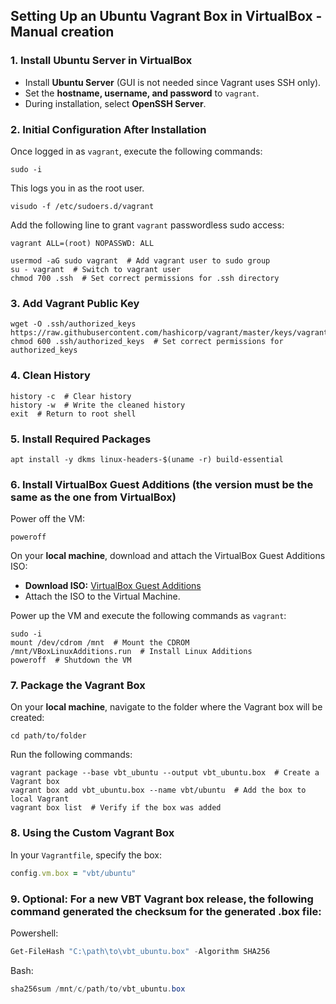 ## Setting Up an Ubuntu Vagrant Box in VirtualBox - Manual creation

### 1. Install Ubuntu Server in VirtualBox
- Install **Ubuntu Server** (GUI is not needed since Vagrant uses SSH only).
- Set the **hostname, username, and password** to `vagrant`.
- During installation, select **OpenSSH Server**.

### 2. Initial Configuration After Installation
Once logged in as `vagrant`, execute the following commands:

``` 
sudo -i
```

This logs you in as the root user.

``` 
visudo -f /etc/sudoers.d/vagrant
```

Add the following line to grant `vagrant` passwordless sudo access:

```plaintext
vagrant ALL=(root) NOPASSWD: ALL
```

``` 
usermod -aG sudo vagrant  # Add vagrant user to sudo group
su - vagrant  # Switch to vagrant user
chmod 700 .ssh  # Set correct permissions for .ssh directory
```

### 3. Add Vagrant Public Key
``` 
wget -O .ssh/authorized_keys https://raw.githubusercontent.com/hashicorp/vagrant/master/keys/vagrant.pub
chmod 600 .ssh/authorized_keys  # Set correct permissions for authorized_keys
```

### 4. Clean History
``` 
history -c  # Clear history
history -w  # Write the cleaned history
exit  # Return to root shell
```

### 5. Install Required Packages
``` 
apt install -y dkms linux-headers-$(uname -r) build-essential
```

### 6. Install VirtualBox Guest Additions (the version must be the same as the one from VirtualBox)
Power off the VM:
``` 
poweroff
```

On your **local machine**, download and attach the VirtualBox Guest Additions ISO:
- **Download ISO:** [VirtualBox Guest Additions](https://download.virtualbox.org/virtualbox/7.1.6/VBoxGuestAdditions_7.1.6.iso)
- Attach the ISO to the Virtual Machine.

Power up the VM and execute the following commands as `vagrant`:

``` 
sudo -i
mount /dev/cdrom /mnt  # Mount the CDROM
/mnt/VBoxLinuxAdditions.run  # Install Linux Additions
poweroff  # Shutdown the VM
```

### 7. Package the Vagrant Box
On your **local machine**, navigate to the folder where the Vagrant box will be created:
``` 
cd path/to/folder
```

Run the following commands:
``` 
vagrant package --base vbt_ubuntu --output vbt_ubuntu.box  # Create a Vagrant box
vagrant box add vbt_ubuntu.box --name vbt/ubuntu  # Add the box to local Vagrant
vagrant box list  # Verify if the box was added
```

### 8. Using the Custom Vagrant Box
In your `Vagrantfile`, specify the box:

```ruby
config.vm.box = "vbt/ubuntu"
```

### 9. Optional: For a new VBT Vagrant box release, the following command generated the checksum for the generated .box file:

Powershell: 
````powershell
Get-FileHash "C:\path\to\vbt_ubuntu.box" -Algorithm SHA256
````

Bash: 
````powershell
sha256sum /mnt/c/path/to/vbt_ubuntu.box
````
